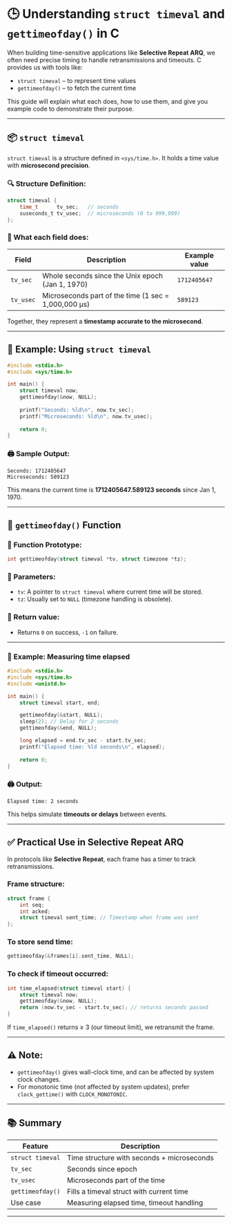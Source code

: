 
# 🕒 Understanding `struct timeval` and `gettimeofday()` in C

When building time-sensitive applications like **Selective Repeat ARQ**, we often need precise timing to handle retransmissions and timeouts. C provides us with tools like:

- `struct timeval` – to represent time values
- `gettimeofday()` – to fetch the current time

This guide will explain what each does, how to use them, and give you example code to demonstrate their purpose.

---

## 📦 `struct timeval`

`struct timeval` is a structure defined in `<sys/time.h>`. It holds a time value with **microsecond precision**.

### 🔍 Structure Definition:

```c
struct timeval {
    time_t      tv_sec;   // seconds
    suseconds_t tv_usec;  // microseconds (0 to 999,999)
};
```

### 🧠 What each field does:

| Field      | Description                                        | Example value     |
|------------|----------------------------------------------------|-------------------|
| `tv_sec`   | Whole seconds since the Unix epoch (Jan 1, 1970)   | `1712405647`      |
| `tv_usec`  | Microseconds part of the time (1 sec = 1,000,000 μs) | `589123`          |

Together, they represent a **timestamp accurate to the microsecond**.

---

## 🧪 Example: Using `struct timeval`

```c
#include <stdio.h>
#include <sys/time.h>

int main() {
    struct timeval now;
    gettimeofday(&now, NULL);
    
    printf("Seconds: %ld\n", now.tv_sec);
    printf("Microseconds: %ld\n", now.tv_usec);
    
    return 0;
}
```

### 🖨 Sample Output:
```
Seconds: 1712405647
Microseconds: 589123
```

This means the current time is **1712405647.589123 seconds** since Jan 1, 1970.

---

## 🧩 `gettimeofday()` Function

### 📌 Function Prototype:

```c
int gettimeofday(struct timeval *tv, struct timezone *tz);
```

### 📄 Parameters:
- `tv`: A pointer to `struct timeval` where current time will be stored.
- `tz`: Usually set to `NULL` (timezone handling is obsolete).

### 📄 Return value:
- Returns `0` on success, `-1` on failure.

---

### 🧪 Example: Measuring time elapsed

```c
#include <stdio.h>
#include <sys/time.h>
#include <unistd.h>

int main() {
    struct timeval start, end;

    gettimeofday(&start, NULL);
    sleep(2); // Delay for 2 seconds
    gettimeofday(&end, NULL);

    long elapsed = end.tv_sec - start.tv_sec;
    printf("Elapsed time: %ld seconds\n", elapsed);
    
    return 0;
}
```

### 🖨 Output:
```
Elapsed time: 2 seconds
```

This helps simulate **timeouts or delays** between events.

---

## ✅ Practical Use in Selective Repeat ARQ

In protocols like **Selective Repeat**, each frame has a timer to track retransmissions.

### Frame structure:
```c
struct frame {
    int seq;
    int acked;
    struct timeval sent_time; // Timestamp when frame was sent
};
```

### To store send time:
```c
gettimeofday(&frames[i].sent_time, NULL);
```

### To check if timeout occurred:
```c
int time_elapsed(struct timeval start) {
    struct timeval now;
    gettimeofday(&now, NULL);
    return (now.tv_sec - start.tv_sec); // returns seconds passed
}
```

If `time_elapsed()` returns ≥ 3 (our timeout limit), we retransmit the frame.

---

## ⚠️ Note:
- `gettimeofday()` gives wall-clock time, and can be affected by system clock changes.
- For monotonic time (not affected by system updates), prefer `clock_gettime()` with `CLOCK_MONOTONIC`.

---

## 📚 Summary

| Feature             | Description                                 |
|---------------------|---------------------------------------------|
| `struct timeval`    | Time structure with seconds + microseconds  |
| `tv_sec`            | Seconds since epoch                         |
| `tv_usec`           | Microseconds part of the time               |
| `gettimeofday()`    | Fills a timeval struct with current time    |
| Use case            | Measuring elapsed time, timeout handling    |

---
